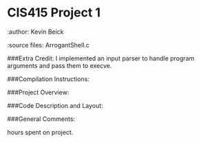 CIS415 Project 1
======
:author: Kevin Beick

:source files:
    ArrogantShell.c


###Extra Credit:
I implemented an input parser to handle program arguments and pass them to execve.

###Compilation Instructions:

###Project Overview:

###Code Description and Layout:

###General Comments:

hours spent on project.
